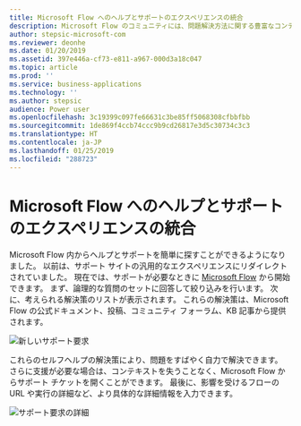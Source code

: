 ```yaml
---
title: Microsoft Flow へのヘルプとサポートのエクスペリエンスの統合
description: Microsoft Flow のコミュニティには、問題解決方法に関する豊富なコンテンツがあります。 この新しいサポート エクスペリエンスにより、サポート チケットをオープンすることなく、その場でソリューションを簡単に検索できるようになります。
author: stepsic-microsoft-com
ms.reviewer: deonhe
ms.date: 01/20/2019
ms.assetid: 397e446a-cf73-e811-a967-000d3a18c047
ms.topic: article
ms.prod: ''
ms.service: business-applications
ms.technology: ''
ms.author: stepsic
audience: Power user
ms.openlocfilehash: 3c19399c097fe66631c3be85ff5068308cfbbfbb
ms.sourcegitcommit: 1de869f4ccb74ccc9b9cd26817e3d5c30734c3c3
ms.translationtype: HT
ms.contentlocale: ja-JP
ms.lasthandoff: 01/25/2019
ms.locfileid: "288723"
---
```

# <a name="integrated-help-and-support-experience-in-microsoft-flow"></a>Microsoft Flow へのヘルプとサポートのエクスペリエンスの統合




Microsoft Flow 内からヘルプとサポートを簡単に探すことができるようになりました。 以前は、サポート サイトの汎用的なエクスペリエンスにリダイレクトされていました。 現在では、サポートが必要なときに [Microsoft Flow](https://flow.microsoft.com/support/) から開始できます。 まず、論理的な質問のセットに回答して絞り込みを行います。 次に、考えられる解決策のリストが表示されます。 これらの解決策は、Microsoft Flow の公式ドキュメント、投稿、コミュニティ フォーラム、KB 記事から提供されます。

![新しいサポート要求](media/new-support-request-1.png "新しいサポート要求")

これらのセルフヘルプの解決策により、問題をすばやく自力で解決できます。 さらに支援が必要な場合は、コンテキストを失うことなく、Microsoft Flow からサポート チケットを開くことができます。 最後に、影響を受けるフローの URL や実行の詳細など、より具体的な詳細情報を入力できます。

![サポート要求の詳細](media/new-support-request-2.png "サポート要求の詳細")